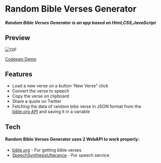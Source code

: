 
# Random Bible Verses Generator
##### Random Bible Verses Generator is an app based on Html,CSS,JavaScript
##  Preview

![GIF](https://github.com/NingChu1998/Bible_Verses_Generator/blob/main/bible_verses_generator.gif?raw=true)

[Codepen Demo](https://codepen.io/ningchu1998/full/xxXzeEq)

##  Features
- Load a new verse on a button 'New Verse" click
- Convert the verse to speech
- Copy the verse on clipboard
- Share a quote on Twitter 
- Fetching the data of random bibe verse in JSON format from the [bible.org API](https://labs.bible.org/api_web_service) and saving it in a variable

##  Tech

#### Random Bible Verses Generator uses 2 WebAPI to work properly:
- [bible.org](https://labs.bible.org/api_web_service) - For getting bible verses
- [SpeechSynthesisUtterance](https://developer.mozilla.org/en-US/docs/Web/API/SpeechSynthesisUtterance) - For speech service

